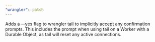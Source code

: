 ```yaml
---
"wrangler": patch
---
```


Adds a --yes flag to wrangler tail to implicitly accept any confirmation prompts. This includes the prompt when using tail on a Worker with a Durable Object, as tail will reset any active connections.
